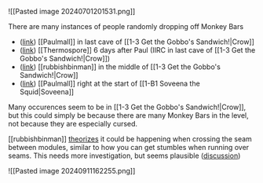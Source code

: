 ![[Pasted image 20240701201531.png]]

There are many instances of people randomly dropping off Monkey Bars
- ([link](https://discord.com/channels/313375426112389123/408694062862958592/668804657572741130)) [[Paulmall]] in last cave of [[1-3 Get the Gobbo's Sandwich!|Crow]]
- ([link](https://discord.com/channels/313375426112389123/408694062862958592/670727693100122132)) [[Thermospore]] 6 days after Paul (IIRC in last cave of [[1-3 Get the Gobbo's Sandwich!|Crow]])
- ([link](https://youtu.be/YquOqQz36uU&t=900)) [[rubbishbinman]] in the middle of [[1-3 Get the Gobbo's Sandwich!|Crow]]
- ([link](https://youtu.be/yyamyD8hZ7s?si=ZsEQbe3UzjNHO86E&t=1073)) [[Paulmall]] right at the start of [[1-B1 Soveena the Squid|Soveena]]

Many occurences seem to be in [[1-3 Get the Gobbo's Sandwich!|Crow]], but this could simply be because there are many Monkey Bars in the level, not because they are especially cursed.

[[rubbishbinman]] [theorizes](https://discord.com/channels/313375426112389123/408694062862958592/1283232257317933166) it could be happening when crossing the seam between modules, similar to how you can get stumbles when running over seams. This needs more investigation, but seems plausible ([discussion](https://discord.com/channels/313375426112389123/408694062862958592/1283326200395337769))

![[Pasted image 20240911162255.png]]